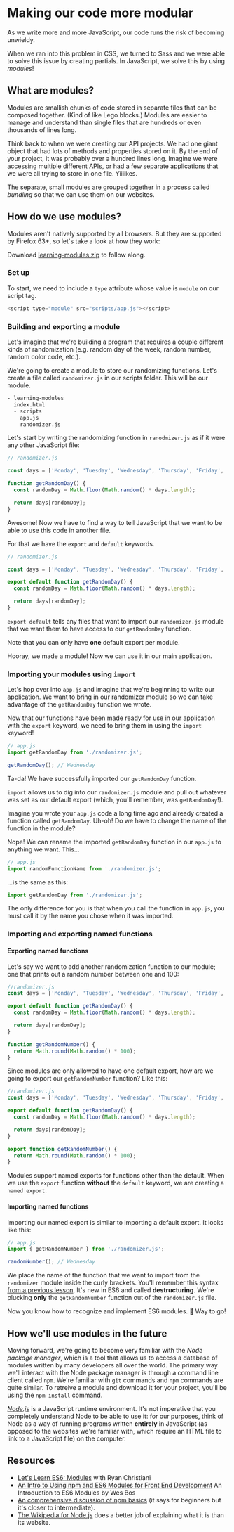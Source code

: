   <!-- Student takeaway -->
  <!-- By the end of this lesson, the student should know:
  - What a module is
  - How to create a default
  - How to create a named export
  - How to import a named or default export
  - That you can rename an import
  - That npm is a way to get access to public modules
  -->

# Making our code more modular
As we write more and more JavaScript, our code runs the risk of becoming unwieldy.

When we ran into this problem in CSS, we turned to Sass and we were able to solve this issue by creating partials. In JavaScript, we solve this by using _modules_!

## What are modules?

Modules are smallish chunks of code stored in separate files that can be composed together. (Kind of like Lego blocks.) Modules are easier to manage and understand than single files that are hundreds or even thousands of lines long.

Think back to when we were creating our API projects. We had one giant object that had lots of methods and properties stored on it. By the end of your project, it was probably over a hundred lines long. Imagine we were accessing multiple different APIs, or had a few separate applications that we were all trying to store in one file. Yiiiikes.

The separate, small modules are grouped together in a process called _bundling_ so that we can use them on our websites.

## How do we use modules?

Modules aren't natively supported by all browsers. But they are supported by Firefox 63+, so let's take a look at how they work:

Download [learning-modules.zip](https://hychalknotes.s3.amazonaws.com/learning-modules.zip) to follow along.

### Set up 
To start, we need to include a `type` attribute whose value is `module` on our script tag.

```javascript
<script type="module" src="scripts/app.js"></script>
``` 
<!-- Should there be more here? -->

### Building and exporting a module
Let's imagine that we're building a program that requires a couple different kinds of randomization (e.g. random day of the week, random number, random color code, etc.).

We're going to create a module to store our randomizing functions. Let's create a file called `randomizer.js` in our scripts folder. This will be our module.

```bash
- learning-modules
  index.html
  - scripts 
    app.js
    randomizer.js
```

Let's start by writing the randomizing function in `ranodmizer.js` as if it were any other JavaScript file:

```javascript
// randomizer.js

const days = ['Monday', 'Tuesday', 'Wednesday', 'Thursday', 'Friday', 'Saturday', 'Sunday'];

function getRandomDay() {
  const randomDay = Math.floor(Math.random() * days.length);

  return days[randomDay];
}
```

Awesome! Now we have to find a way to tell JavaScript that we want to be able to use this code in another file.

For that we have the `export` and `default` keywords.

```javascript
// randomizer.js

const days = ['Monday', 'Tuesday', 'Wednesday', 'Thursday', 'Friday', 'Saturday', 'Sunday'];

export default function getRandomDay() {
  const randomDay = Math.floor(Math.random() * days.length);

  return days[randomDay];
}
```

`export default` tells any files that want to import our `randomizer.js` module that we want them to have access to our `getRandomDay` function.

Note that you can only have **one** default export per module.

Hooray, we made a module! Now we can use it in our main application.

### Importing your modules using `import`

Let's hop over into `app.js` and imagine that we're beginning to write our application. We want to bring in our randomizer module so we can take advantage of the `getRandomDay` function we wrote.

Now that our functions have been made ready for use in our application with the `export` keyword, we need to bring them in using the `import` keyword!

```javascript
// app.js
import getRandomDay from './randomizer.js';

getRandomDay(); // Wednesday

```

Ta-da! We have successfully imported our `getRandomDay` function.

`import` allows us to dig into our `randomizer.js` module and pull out whatever was set as our default export (which, you'll remember, was `getRandomDay`!).

Imagine you wrote your `app.js` code a long time ago and already created a function called `getRandomDay`. Uh-oh! Do we have to change the name of the function in the module? 

Nope! We can rename the imported `getRandomDay` function in our `app.js` to anything we want. This...

```javascript
// app.js
import randomFunctionName from './randomizer.js';
```
...is the same as this:
```javascript
import getRandomDay from './randomizer.js';
```
The only difference for you is that when you call the function in `app.js`, you must call it by the name you chose when it was imported.

### Importing and exporting named functions

#### Exporting named functions
Let's say we want to add another randomization function to our module; one that prints out a random number between one and 100:

```javascript
//randomizer.js
const days = ['Monday', 'Tuesday', 'Wednesday', 'Thursday', 'Friday', 'Saturday', 'Sunday'];

export default function getRandomDay() {
  const randomDay = Math.floor(Math.random() * days.length);

  return days[randomDay];
}

function getRandomNumber() {
  return Math.round(Math.random() * 100);
}
```

Since modules are only allowed to have one default export, how are we going to export our `getRandomNumber` function? Like this:

```javascript
//randomizer.js
const days = ['Monday', 'Tuesday', 'Wednesday', 'Thursday', 'Friday', 'Saturday', 'Sunday'];

export default function getRandomDay() {
  const randomDay = Math.floor(Math.random() * days.length);

  return days[randomDay];
}

export function getRandomNumber() {
  return Math.round(Math.random() * 100);
}
```
Modules support named exports for functions other than the default. When we use the `export` function **without** the `default` keyword, we are creating a `named export`.

#### Importing named functions

Importing our named export is similar to importing a default export. It looks like this:

```javascript
// app.js
import { getRandomNumber } from './randomizer.js';

randomNumber(); // Wednesday

```

We place the name of the function that we want to import from the `randomizer` module inside the curly brackets. You'll remember this syntax [from a previous lesson](https://github.com/HackerYou/bootcamp-notes/blob/master/06-applied-javacript/6.16-advanced-js-destructuring-immutability-and-purity.md#destructuring-objects). It's new in ES6 and called **destructuring**. We're plucking **only** the `getRandomNumber` function out of the `randomizer.js` file.

Now you know how to recognize and implement ES6 modules. 💪 Way to go!

## How we'll use modules in the future
Moving forward, we're going to become very familiar with the _Node package manager_, which is a tool that allows us to access a database of modules written by many developers all over the world. The primary way we'll interact with the Node package manager is through a command line client called `npm`. We're familiar with `git` commands and `npm` commands are quite similar. To retreive a module and download it for your project, you'll be using the `npm install` command. 

[_Node.js_](https://nodejs.org/en/) is a JavaScript runtime environment. It's not imperative that you completely understand Node to be able to use it: for our purposes, think of Node as a way of running programs written **entirely** in JavaScript (as opposed to the websites we're familiar with, which require an HTML file to link to a JavaScript file) on the computer.

## Resources
* [Let's Learn ES6: Modules](https://www.youtube.com/watch?v=aQr2bV1BPyE) with Ryan Christiani
* [An Intro to Using npm and ES6 Modules for Front End Development](http://wesbos.com/javascript-modules/) An Introduction to ES6 Modules by Wes Bos
* [An comprehensive discussion of npm basics](https://www.sitepoint.com/beginners-guide-node-package-manager/) (it says for beginners but it's closer to intermediate).
* [The Wikipedia for Node.js](https://en.wikipedia.org/wiki/Node.js) does a better job of explaining what it is than its website.